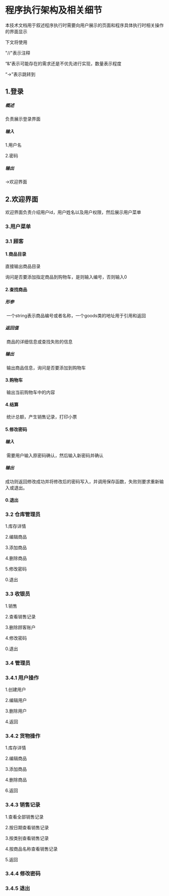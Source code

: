 # 程序执行架构及相关细节

本技术文档用于叙述程序执行时需要向用户展示的页面和程序具体执行时相关操作的界面显示

下文将使用

"//"表示注释

“&“表示可能存在的需求还是不优先进行实现，数量表示程度

“->”表示跳转到



## 1.登录

##### 概述

负责展示登录界面



##### 输入

1.用户名

2.密码




##### 输出

->欢迎界面



## 2.欢迎界面

欢迎界面负责介绍用户id，用户姓名以及用户权限，然后展示用户菜单



### 3.用户菜单



### 3.1 顾客

#### 1.商品目录

直接输出商品目录

询问是否要添加指定商品到购物车，是则输入编号，否则输入0

#### 2.查找商品

##### 形参

​		一个string表示商品编号或者名称，一个goods类的地址用于引用和返回

##### 返回值

​		商品的详细信息或查找失败的信息

##### 输出

​		输出商品信息，询问是否要添加到购物车

#### 3.购物车

​		输出当前购物车中的内容

#### 4.结算

​		统计总额，产生销售记录，打印小票

#### 5.修改密码

##### 输入

​		需要用户输入原密码确认，然后输入新密码并确认

##### 输出

​		成功则返回修改成功并将修改后的密码写入，并调用保存函数，失败则要求重新输入或退出。

#### 0.退出



### 3.2 仓库管理员

1.库存详情

2.编辑商品

3.添加商品

4.删除商品

5.修改密码

0.退出



### 3.3 收银员

1.销售

2.查看销售记录

3.删除顾客账户

4.修改密码

0.退出



### 3.4 管理员

### 3.4.1 用户操作

1.创建用户

2.编辑用户

3.删除用户

4.返回



### 3.4.2 货物操作

1.库存详情

2.编辑商品

3.添加商品

4.删除商品

6.返回



### 3.4.3 销售记录

1.查看全部销售记录

2.按日期查看销售记录

3.按类别查看销售记录

4.按商品名称查看销售记录

5.返回

### 3.4.4 修改密码

### 3.4.5 退出















